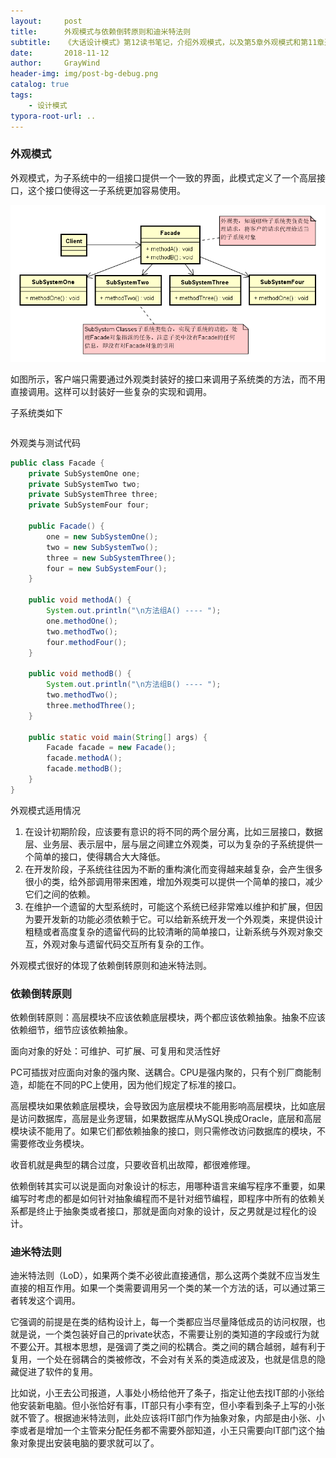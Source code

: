 ```yaml
---
layout:     post
title:      外观模式与依赖倒转原则和迪米特法则
subtitle:   《大话设计模式》第12读书笔记，介绍外观模式，以及第5章外观模式和第11章迪米特法则
date:       2018-11-12
author:     GrayWind
header-img: img/post-bg-debug.png
catalog: true
tags:
    - 设计模式
typora-root-url: ..
---
```


### 外观模式

外观模式，为子系统中的一组接口提供一个一致的界面，此模式定义了一个高层接口，这个接口使得这一子系统更加容易使用。

![Facade](/img/blog/DesignPattern/Facade.png)

如图所示，客户端只需要通过外观类封装好的接口来调用子系统类的方法，而不用直接调用。这样可以封装好一些复杂的实现和调用。

子系统类如下

```java

```

外观类与测试代码

```java
public class Facade {
	private SubSystemOne one;
	private SubSystemTwo two;
	private SubSystemThree three;
	private SubSystemFour four;

	public Facade() {
		one = new SubSystemOne();
		two = new SubSystemTwo();
		three = new SubSystemThree();
		four = new SubSystemFour();
	}

	public void methodA() {
		System.out.println("\n方法组A() ---- ");
		one.methodOne();
		two.methodTwo();
		four.methodFour();
	}

	public void methodB() {
		System.out.println("\n方法组B() ---- ");
		two.methodTwo();
		three.methodThree();
	}
	
	public static void main(String[] args) {
		Facade facade = new Facade();
		facade.methodA();
		facade.methodB();
	}
}
```

外观模式适用情况

1. 在设计初期阶段，应该要有意识的将不同的两个层分离，比如三层接口，数据层、业务层、表示层中，层与层之间建立外观类，可以为复杂的子系统提供一个简单的接口，使得耦合大大降低。
2. 在开发阶段，子系统往往因为不断的重构演化而变得越来越复杂，会产生很多很小的类，给外部调用带来困难，增加外观类可以提供一个简单的接口，减少它们之间的依赖。
3. 在维护一个遗留的大型系统时，可能这个系统已经非常难以维护和扩展，但因为要开发新的功能必须依赖于它。可以给新系统开发一个外观类，来提供设计粗糙或者高度复杂的遗留代码的比较清晰的简单接口，让新系统与外观对象交互，外观对象与遗留代码交互所有复杂的工作。

外观模式很好的体现了依赖倒转原则和迪米特法则。

### 依赖倒转原则

依赖倒转原则：高层模块不应该依赖底层模块，两个都应该依赖抽象。抽象不应该依赖细节，细节应该依赖抽象。

面向对象的好处：可维护、可扩展、可复用和灵活性好

PC可插拔对应面向对象的强内聚、送耦合。CPU是强内聚的，只有个别厂商能制造，却能在不同的PC上使用，因为他们规定了标准的接口。

高层模块如果依赖底层模块，会导致因为底层模块不能用影响高层模块，比如底层是访问数据库，高层是业务逻辑，如果数据库从MySQL换成Oracle，底层和高层模块读不能用了。如果它们都依赖抽象的接口，则只需修改访问数据库的模块，不需要修改业务模块。

收音机就是典型的耦合过度，只要收音机出故障，都很难修理。

依赖倒转其实可以说是面向对象设计的标志，用哪种语言来编写程序不重要，如果编写时考虑的都是如何针对抽象编程而不是针对细节编程，即程序中所有的依赖关系都是终止于抽象类或者接口，那就是面向对象的设计，反之男就是过程化的设计。

### 迪米特法则

迪米特法则（LoD），如果两个类不必彼此直接通信，那么这两个类就不应当发生直接的相互作用。如果一个类需要调用另一个类的某一个方法的话，可以通过第三者转发这个调用。

它强调的前提是在类的结构设计上，每一个类都应当尽量降低成员的访问权限，也就是说，一个类包装好自己的private状态，不需要让别的类知道的字段或行为就不要公开。其根本思想，是强调了类之间的松耦合。类之间的耦合越弱，越有利于复用，一个处在弱耦合的类被修改，不会对有关系的类造成波及，也就是信息的隐藏促进了软件的复用。

比如说，小王去公司报道，人事处小杨给他开了条子，指定让他去找IT部的小张给他安装新电脑。但小张恰好有事，IT部只有小李有空，但小李看到条子上写的小张就不管了。根据迪米特法则，此处应该将IT部门作为抽象对象，内部是由小张、小李或者是增加一个主管来分配任务都不需要外部知道，小王只需要向IT部门这个抽象对象提出安装电脑的要求就可以了。